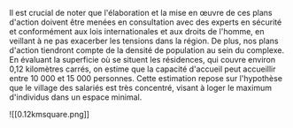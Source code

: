 Il est crucial de noter que l'élaboration et la mise en œuvre de ces plans d'action doivent être menées en consultation avec des experts en sécurité et conformément aux lois internationales et aux droits de l'homme, en veillant à ne pas exacerber les tensions dans la région. De plus, nos plans d'action tiendront compte de la densité de population au sein du complexe. En évaluant la superficie où se situent les résidences, qui couvre environ 0,12 kilomètres carrés, on estime que la capacité d'accueil peut accueillir entre 10 000 et 15 000 personnes. Cette estimation repose sur l'hypothèse que le village des salariés est très concentré, visant à loger le maximum d'individus dans un espace minimal.

![[0.12kmsquare.png]]

